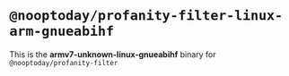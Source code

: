 # `@nooptoday/profanity-filter-linux-arm-gnueabihf`

This is the **armv7-unknown-linux-gnueabihf** binary for `@nooptoday/profanity-filter`
